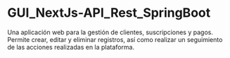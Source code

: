 # GUI_NextJs-API_Rest_SpringBoot
Una aplicación web para la gestión de clientes, suscripciones y pagos. Permite crear, editar y eliminar registros, así como realizar un seguimiento de las acciones realizadas en la plataforma.
